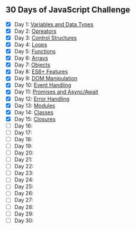 ## 30 Days of JavaScript Challenge

- [x] Day 1: [Variables and Data Types](https://github.com/ad1tyayadav/30-days-javascript-challenge/tree/main/1%20-%20Variables%20%26%20Data%20Type)
- [x] Day 2: [Opreators](https://github.com/ad1tyayadav/30-days-javascript-challenge/tree/main/2%20-%20Opreators) 
- [x] Day 3: [Control Structures](https://github.com/ad1tyayadav/30-days-javascript-challenge/tree/main/3%20-%20Control%20Structures)
- [x] Day 4: [Loops](https://github.com/ad1tyayadav/30-days-javascript-challenge/tree/main/4%20-%20Loops)
- [x] Day 5: [Functions](https://github.com/ad1tyayadav/30-days-javascript-challenge/tree/main/5%20-%20Functions)
- [x] Day 6: [Arrays](https://github.com/ad1tyayadav/30-days-javascript-challenge/tree/main/6%20-%20Arrays)
- [x] Day 7: [Objects](https://github.com/ad1tyayadav/30-days-javascript-challenge/tree/main/7%20-%20Objects)
- [x] Day 8: [ES6+ Features](https://github.com/ad1tyayadav/30-days-javascript-challenge/tree/main/8%20-%20ES6%2B%20Features)
- [x] Day 9: [DOM Manipulation](https://github.com/ad1tyayadav/30-days-javascript-challenge/tree/main/9%20-%20DOM%20Manipulation)
- [x] Day 10: [Event Handling](https://github.com/ad1tyayadav/30-days-javascript-challenge/tree/main/10%20-%20Event%20Handling)
- [x] Day 11: [Promises and Async/Await](https://github.com/ad1tyayadav/30-days-javascript-challenge/tree/main/11%20-%20Promises%20and%20Async%20Await)
- [x] Day 12: [Error Handling](https://github.com/ad1tyayadav/30-days-javascript-challenge/tree/main/12%20-%20Error%20Handling)
- [x] Day 13: [Modules](https://github.com/ad1tyayadav/30-days-javascript-challenge/tree/main/13%20-%20Modules)
- [x] Day 14: [Classes](https://github.com/ad1tyayadav/30-days-javascript-challenge/tree/main/14%20-%20Classes)
- [x] Day 15: [Closures](https://github.com/ad1tyayadav/30-days-javascript-challenge/tree/main/15%20-%20Closures)
- [ ] Day 16:
- [ ] Day 17:
- [ ] Day 18:
- [ ] Day 19:
- [ ] Day 20:
- [ ] Day 21:
- [ ] Day 22:
- [ ] Day 23:
- [ ] Day 24:
- [ ] Day 25:
- [ ] Day 26:
- [ ] Day 27:
- [ ] Day 28:
- [ ] Day 29:
- [ ] Day 30:
